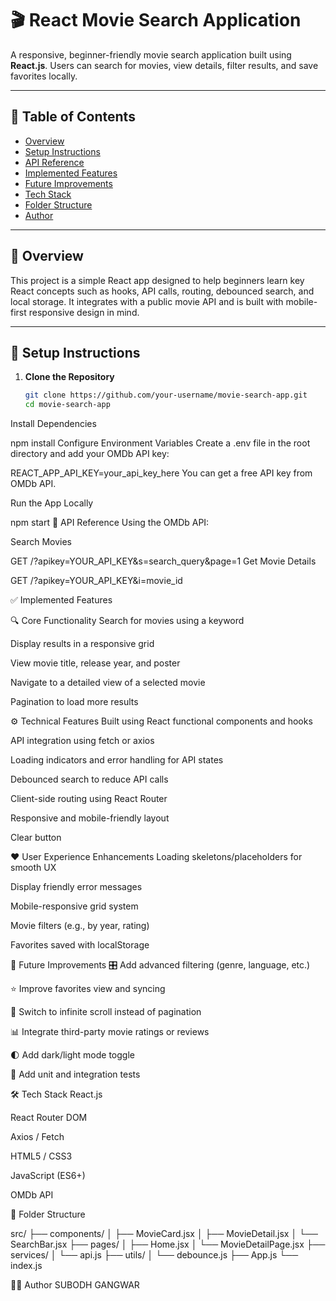 # 🎬 React Movie Search Application

A responsive, beginner-friendly movie search application built using **React.js**. Users can search for movies, view details, filter results, and save favorites locally.

---

## 📖 Table of Contents

- [Overview](#overview)
- [Setup Instructions](#setup-instructions)
- [API Reference](#api-reference)
- [Implemented Features](#implemented-features)
- [Future Improvements](#future-improvements)
- [Tech Stack](#tech-stack)
- [Folder Structure](#folder-structure)
- [Author](#author)

---

## 📄 Overview

This project is a simple React app designed to help beginners learn key React concepts such as hooks, API calls, routing, debounced search, and local storage. It integrates with a public movie API and is built with mobile-first responsive design in mind.

---

## 🚀 Setup Instructions

1. **Clone the Repository**
   ```bash
   git clone https://github.com/your-username/movie-search-app.git
   cd movie-search-app
Install Dependencies

npm install
Configure Environment Variables
Create a .env file in the root directory and add your OMDb API key:

REACT_APP_API_KEY=your_api_key_here
You can get a free API key from OMDb API.

Run the App Locally

npm start
📡 API Reference
Using the OMDb API:

Search Movies

GET /?apikey=YOUR_API_KEY&s=search_query&page=1
Get Movie Details

GET /?apikey=YOUR_API_KEY&i=movie_id


✅ Implemented Features


🔍 Core Functionality
Search for movies using a keyword

Display results in a responsive grid

View movie title, release year, and poster

Navigate to a detailed view of a selected movie

Pagination to load more results



⚙️ Technical Features
Built using React functional components and hooks

API integration using fetch or axios

Loading indicators and error handling for API states

Debounced search to reduce API calls

Client-side routing using React Router

Responsive and mobile-friendly layout

Clear button


❤️ User Experience Enhancements
Loading skeletons/placeholders for smooth UX

Display friendly error messages

Mobile-responsive grid system

Movie filters (e.g., by year, rating)

Favorites saved with localStorage



🌱 Future Improvements
🎛️ Add advanced filtering (genre, language, etc.)

⭐ Improve favorites view and syncing

🔁 Switch to infinite scroll instead of pagination

📊 Integrate third-party movie ratings or reviews

🌓 Add dark/light mode toggle

🧪 Add unit and integration tests



🛠️ Tech Stack
React.js

React Router DOM

Axios / Fetch

HTML5 / CSS3

JavaScript (ES6+)

OMDb API



📁 Folder Structure

src/
├── components/
│   ├── MovieCard.jsx
│   ├── MovieDetail.jsx
│   └── SearchBar.jsx
├── pages/
│   ├── Home.jsx
│   └── MovieDetailPage.jsx
├── services/
│   └── api.js
├── utils/
│   └── debounce.js
├── App.js
└── index.js



👨‍💻 Author
SUBODH GANGWAR
